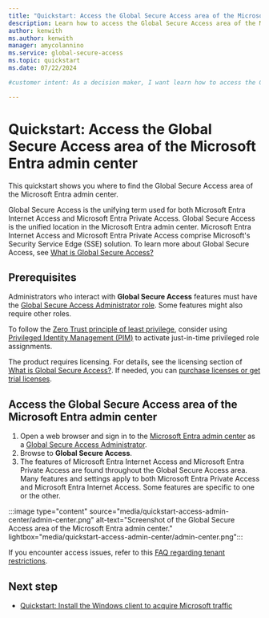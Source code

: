 ```yaml
---
title: "Quickstart: Access the Global Secure Access area of the Microsoft Entra admin center"
description: Learn how to access the Global Secure Access area of the Microsoft Entra admin center.
author: kenwith
ms.author: kenwith
manager: amycolannino
ms.service: global-secure-access
ms.topic: quickstart
ms.date: 07/22/2024

#customer intent: As a decision maker, I want learn how to access the Global Secure Access area of the Microsoft Entra admin center so that I can understand how to configure and use the product.

---
```

  
# Quickstart: Access the Global Secure Access area of the Microsoft Entra admin center
 
This quickstart shows you where to find the Global Secure Access area of the Microsoft Entra admin center. 

Global Secure Access is the unifying term used for both Microsoft Entra Internet Access and Microsoft Entra Private Access. Global Secure Access is the unified location in the Microsoft Entra admin center. Microsoft Entra Internet Access and Microsoft Entra Private Access comprise Microsoft's Security Service Edge (SSE) solution. To learn more about Global Secure Access, see [What is Global Secure Access?](overview-what-is-global-secure-access.md)

## Prerequisites

Administrators who interact with **Global Secure Access** features must have the [Global Secure Access Administrator role](/azure/active-directory/roles/permissions-reference). Some features might also require other roles.

To follow the [Zero Trust principle of least privilege](/security/zero-trust/), consider using [Privileged Identity Management (PIM)](/azure/active-directory/privileged-identity-management/pim-configure) to activate just-in-time privileged role assignments.

The product requires licensing. For details, see the licensing section of [What is Global Secure Access?](overview-what-is-global-secure-access.md). If needed, you can [purchase licenses or get trial licenses](https://aka.ms/azureadlicense).

## Access the Global Secure Access area of the Microsoft Entra admin center

1. Open a web browser and sign in to the [Microsoft Entra admin center](https://entra.microsoft.com) as a [Global Secure Access Administrator](../identity/role-based-access-control/permissions-reference.md#global-secure-access-administrator).
1. Browse to **Global Secure Access**.
1. The features of Microsoft Entra Internet Access and Microsoft Entra Private Access are found throughout the Global Secure Access area. Many features and settings apply to both Microsoft Entra Private Access and Microsoft Entra Internet Access. Some features are specific to one or the other.

:::image type="content" source="media/quickstart-access-admin-center/admin-center.png" alt-text="Screenshot of the Global Secure Access area of the Microsoft Entra admin center." lightbox="media/quickstart-access-admin-center/admin-center.png":::

If you encounter access issues, refer to this [FAQ regarding tenant restrictions](resource-faq.yml).

## Next step
- [Quickstart: Install the Windows client to acquire Microsoft traffic](quickstart-install-client.md)
